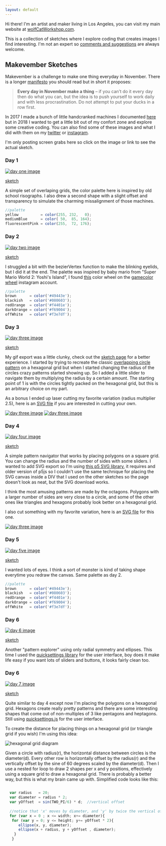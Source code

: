 ```yaml
---
layout: default
---
```


Hi there! I'm an artist and maker living in Los Angeles, you can visit my main website at [wolfCatWorkshop.com](https://wolfcatworkshop.com). 

This is a collection of sketches where I explore coding that creates images I find interesting. I'm not an expert so [comments and suggestions](https://wolfcatworkshop.com/index.php/contact/) are always welcome. 

## Makevember Sketches

Makevember is a challenge to make one thing everyday in November. There is a longer [manifesto](https://www.bricolage.run/blog/2018/10/31/makevember-manifesto-2018) you should read but in short it proposes:

> **Every day in November make a thing** – if you can’t do it every day then do what you can, but the idea is to push yourself to work daily   and with less procrastination. Do not attempt to put your ducks in a row first.

In 2017 I made a bunch of little handcranked machines I documented [here](https://wolfcatworkshop.com/index.php/portfolio/one-month-small-machines/) but in 2018 I wanted to get a little bit out of my confort zone and explore some creative coding. You can also find some of these images and what I did with them on my [twitter](https://twitter.com/wolfCatWorkshop) or [instagram](https://www.instagram.com/wolfcatworkshop/).

I'm only posting screen grabs here so click on the image or link to see the actual sketch.

### Day 1
[![day one image](./images/day-1.gif)](./makevember/day-1/)

[sketch](./makevember/day-1/)

A simple set of overlaping grids, the color palette here is inspired by old school risographs. I also drew a second shape with a slight offset and transparency to simulate the charming missalignment of those machines. 

```js
//palette
yellow          = color(255, 232,   0);
mediumBlue      = color( 50,  85, 164);
fluorescentPink = color(255,  72, 176);
```



### Day 2
[![day two image](./images/day-2.gif)](./makevember/day-2/)

[sketch](./makevember/day-2/)

I struggled a bit with the bezierVertex function to make the blinking eyelids, but I did it at the end. The palette was inspired by baby mario from "Super Mario World 2: Yoshi's Island", I found [this](https://www.instagram.com/p/BgCcOKAlmog/) color wheel on the [gamecolor wheel](https://www.instagram.com/gamecolorwheel/) instagram account.  

```js
//palette
brown      = color('#49443e'); 		
blackish   = color('#080603');		
redOrange  = color('#f4401e');		
darkOrange = color('#f69004');	  
offWhite   = color('#f3e7df');	  
```

### Day 3
[![day three image](./images/day-3.gif)](./makevember/day-3/)

[sketch](./makevember/day-3/)

My gif export was a little clunky, check out the [sketch page](./makevember/day-3/) for a better experience. I started by trying to recreate the classic [overlapping circle pattern](https://en.wikipedia.org/wiki/Overlapping_circles_grid) on a hexagonal grid but when I started changing the radius of the circles crazy patterns started showing up. So I added a little slider to navigate them by multiplying the radius by a certain amount. The starting point of 1 is with the circles tightly packed on the hexagonal grid, but this is an arbitrary choice on my part. 

As a bonus I ended up laser cutting my favorite variation (radius multiplier 2.5), here is an [SVG file](./images/day-3.svg) if you are interested in cutting your own. 

[![day three image](./images/day-3-laserCut-1.jpg)](https://www.instagram.com/p/Bpvq0yYAtZ1/)
[![day three image](./images/day-3-laserCut-2.jpg)](https://www.instagram.com/p/Bpvq0yYAtZ1/)

### Day 4
[![day four image](./images/day-4.png)](./makevember/day-4/)

[sketch](./makevember/day-4/)

A simple pattern navigator that works by placing polygons on a square grid. You can change the radius and the number of sides with some sliders. I wanted to add SVG export so I'm using [this p5 SVG library](https://github.com/zenozeng/p5.js-svg), it requires and older version of p5js so I couldn't use the same technique for placing the SVG canvas inside a DIV that I used on the other sketches so the page doesn't look as neat, but the SVG download works. 

I think the most amusing patterns are made by the octagons. Polygons with a larger number of sides are very close to a circle, and some of the other ones like triangles and hexagons probably look better on a hexagonal grid. 

I also cut something with my favorite variation, here is an [SVG file](./images/day-4.svg) for this one.

[![day three image](./images/day-4-laserCut.jpg)](https://www.instagram.com/p/BpyAJbUA5lN/)


### Day 5
[![day five image](./images/day-5.gif)](./makevember/day-5/)

[sketch](./makevember/day-5/)

I wanted lots of eyes. I think a sort of monster is kind of taking shape everytime you redraw the canvas. Same palette as day 2.

```js
//palette
brown      = color('#49443e'); 		
blackish   = color('#080603');		
redOrange  = color('#f4401e');		
darkOrange = color('#f69004');	  
offWhite   = color('#f3e7df');	  
```

### Day 6
[![day 6 image](./images/day-6.gif)](./makevember/day-6/)

[sketch](./makevember/day-6/)

Another "pattern explorer" using only radial symmetry and ellipses. This time I used the [quicksettings library](https://github.com/bit101/quicksettings) for the user interface, boy does it make life easy if you want lots of sliders and buttons, it looks fairly clean too. 

### Day 6
[![day 7 image](./images/day-7.gif)](./makevember/day-7/)

[sketch](./makevember/day-7/)

Quite similar to day 4 except now I'm placing the polygons on a hexagonal grid. Hexagons create really pretty patterns and there are some interesting shapes that come out of non-multiples of 3 like pentagons and heptagons. Still using [quicksettings.js](https://github.com/bit101/quicksettings) for the user interface. 

To create the distance for placing things on a hexagonal grid (or triangle grid if you wish) I'm using this idea:

![hexagonal grid diagram](./images/hex-grid-diagram.png)

Given a circle with radius(r), the horizontal distance between circles is the diameter(d). Every other row is horizontally offset by the radius(r) and the vertically offset by the sine of 60 degrees scaled by the diameter(d). Then I use a nested for loop to draw 2 shapes per x and y positions, effectively using a square grid to draw a hexagonal grid. There is probably a better way, but this is what my brain came up with. Simplified code looks like this:

```js
  
  var radius   = 20;                       
  var diameter = radius * 2;                    
  var yOffset  = sin(TWO_PI/6) * d;  //vertical offset
  
  //notice that 'x' moves by diameter, and 'y' by twice the vertical offset
  for (var x = 0 ; x <= width; x+= diameter){
   for (var y = 0; y <= height; y+= yOffset * 2){
      ellipse(x, y, diameter);
      ellipse(x + radius, y + yOffset , diameter);
    }
   }
```


